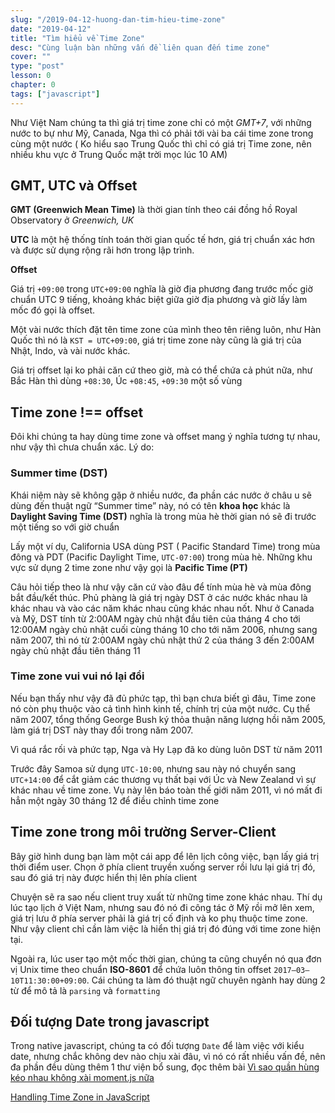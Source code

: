 ```yaml
---
slug: "/2019-04-12-huong-dan-tim-hieu-time-zone"
date: "2019-04-12"
title: "Tìm hiểu về Time Zone"
desc: "Cùng luận bàn những vấn đề liên quan đến time zone"
cover: ""
type: "post"
lesson: 0
chapter: 0
tags: ["javascript"]
---
```



Như Việt Nam chúng ta thì giá trị time zone chỉ có một *GMT+7*, với những nước to bự như Mỹ, Canada, Nga thì có phải tới vài ba cái time zone trong cùng một nước ( Ko hiểu sao Trung Quốc thì chỉ có giá trị Time zone, nên nhiều khu vực ở Trung Quốc mặt trời mọc lúc 10 AM) 

## GMT, UTC và Offset

**GMT (Greenwich Mean Time)** là thời gian tính theo cái đồng hồ Royal Observatory ở *Greenwich, UK*

**UTC** là một hệ thống tính toán thời gian quốc tế hơn, giá trị chuẩn xác hơn và được sử dụng rộng rãi hơn trong lập trình.

**Offset** 

Giá trị `+09:00` trong `UTC+09:00` nghĩa là giờ địa phương đang trước mốc giờ chuẩn UTC 9 tiếng, khoảng khác biệt giữa giờ địa phương và giờ lấy làm mốc đó gọi là offset.

Một vài nước thích đặt tên time zone của mình theo tên riêng luôn, như Hàn Quốc thì nó là `KST = UTC+09:00`, giá trị time zone này cũng là giá trị của Nhật, Indo, và vài nước khác.

Giá trị offset lại ko phải căn cứ theo giờ, mà có thể chứa cả phút nữa, như Bắc Hàn thì dùng `+08:30`, Úc `+08:45`, `+09:30` một số vùng

## Time zone !== offset

Đôi khi chúng ta hay dùng time zone và offset mang ý nghĩa tương tự nhau, như vậy thì chưa chuẩn xác. Lý do:

### Summer time (DST)

Khái niệm này sẽ không gặp ở nhiều nước, đa phần các nước ở châu  u sẽ dùng đến thuật ngữ “Summer time” này, nó có tên **khoa học** khác là **Daylight Saving Time (DST)** nghĩa là trong mùa hè thời gian nó sẽ đi trước một tiếng so với giờ chuẩn

Lấy một ví dụ, California USA dùng PST ( Pacific Standard Time) trong mùa đông và PDT (Pacific Daylight Time, `UTC-07:00`) trong mùa hè. Những khu vực sử dụng 2 time zone như vậy gọi là **Pacific Time (PT)**

Câu hỏi tiếp theo là như vậy căn cứ vào đâu để tính mùa hè và mùa đông bắt đầu/kết thúc. Phủ phàng là giá trị ngày DST ở các nước khác nhau là khác nhau và vào các năm khác nhau cũng khác nhau nốt. Như ở Canada và Mỹ, DST tính từ 2:00AM ngày chủ nhật đầu tiên của tháng 4 cho tới 12:00AM ngày chủ nhật cuối cùng tháng 10 cho tới năm 2006, nhưng sang năm 2007, thì nó từ 2:00AM ngày chủ nhật thứ 2 của tháng 3 đến 2:00AM ngày chủ nhật đầu tiên tháng 11

### Time zone vui vui nó lại đổi

Nếu bạn thấy như vậy đã đủ phức tạp, thì bạn chưa biết gì đâu, Time zone nó còn phụ thuộc vào cả tình hình kinh tế, chính trị của một nước. Cụ thể năm 2007, tổng thống George Bush ký thỏa thuận năng lượng hồi năm 2005, làm giá trị DST này thay đổi trong năm 2007.

Vì quá rắc rối và phức tạp, Nga và Hy Lạp đã ko dùng luôn DST từ năm 2011

Trước đây Samoa sử dụng `UTC-10:00`, nhưng sau này nó chuyển sang `UTC+14:00` để cắt giảm các thương vụ thất bại với Úc và New Zealand vì sự khác nhau về time zone. Vụ này lên báo toàn thế giới năm 2011, vì nó mất đi hẳn một ngày 30 tháng 12 để điều chỉnh time zone

## Time zone trong môi trường Server-Client

Bây giờ hình dung bạn làm một cái app để lên lịch công việc, bạn lấy giá trị thời điểm user. Chọn ở phía client truyền xuống server rồi lưu lại giá trị đó, sau đó giá trị này được hiển thị lên phía client

Chuyện sẽ ra sao nếu client truy xuất từ những time zone khác nhau. Thí dụ lúc tạo lịch ở Việt Nam, nhưng sau đó nó đi công tác ở Mỹ rồi mở lên xem, giá trị lưu ở phía server phải là giá trị cố định và ko phụ thuộc time zone. Như vậy client chỉ cần làm việc là hiển thị giá trị đó đúng với time zone hiện tại.

Ngoài ra, lúc user tạo một mốc thời gian, chúng ta cũng chuyển nó qua đơn vị Unix time theo chuẩn **ISO-8601** để chứa luôn thông tin offset `2017–03–10T11:30:00+09:00`. Cái chúng ta làm đó thuật ngữ chuyên ngành hay dùng 2 từ để mô tả là `parsing` và `formatting`

## Đối tượng Date trong javascript

Trong native javascript, chúng ta có đối tượng `Date` để làm việc với kiểu date, nhưng chắc không dev nào chịu xài đâu, vì nó có rất nhiều vấn đề, nên đa phần đều dùng thêm 1 thư viện bổ sung, đọc thêm bài [Vì sao quần hùng kéo nhau không xài moment.js nữa](https://luubinhan.github.io/blog/2019-03-17-vi-sao-ban-ko-nen-xai-moment-js)



<a target="_blank" rel="noopener noreferrer" href="https://medium.com/@toastui/handling-time-zone-in-javascript-547e67aa842d">Handling Time Zone in JavaScript
</a>
